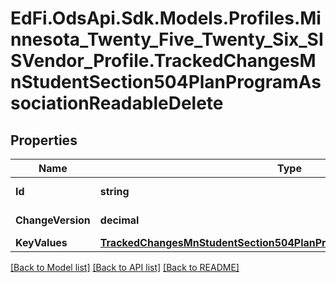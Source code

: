 # EdFi.OdsApi.Sdk.Models.Profiles.Minnesota_Twenty_Five_Twenty_Six_SISVendor_Profile.TrackedChangesMnStudentSection504PlanProgramAssociationReadableDelete

## Properties

Name | Type | Description | Notes
------------ | ------------- | ------------- | -------------
**Id** | **string** | Resource identifier | [optional] 
**ChangeVersion** | **decimal** | Change version | [optional] 
**KeyValues** | [**TrackedChangesMnStudentSection504PlanProgramAssociationReadableKey**](TrackedChangesMnStudentSection504PlanProgramAssociationReadableKey.md) |  | [optional] 

[[Back to Model list]](../README.md#documentation-for-models) [[Back to API list]](../README.md#documentation-for-api-endpoints) [[Back to README]](../README.md)


